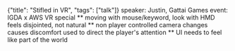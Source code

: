 {"title": "Stifled in VR", "tags": ["talk"]}
speaker: Justin, Gattai Games
event: IGDA x AWS VR special
** moving with mouse/keyword, look with HMD
feels disjointed, not natural
** non player controlled camera changes causes discomfort
used to direct the player's attention
** UI needs to feel like part of the world
